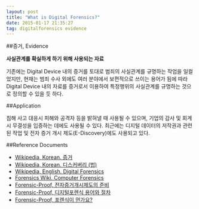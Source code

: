 ```yaml
---
layout: post
title: "What is Digital Forensics?"
date: 2015-01-17 21:35:27
tag: digitalforensics evidence 
---
```

##증거, Evidence

**사실관계를 확실하게 하기 위해 사용되는 자료**

기존에는 Digital Device 내의 증거를 토대로 범죄의 사실관계를 규명하는 작업을 일컬었지만, 현재는 범죄 수사 외에도 여러 분야에서 보편적으로 쓰이는 용어가 됨에 따라 Digital Device 내의 자료를 증거로서 이용하여 특정행위의 사실관계를 규명하는 것으로 정의할 수 있을 듯 하다.

##Application

침해 사고 대응시 피해와 공격자 등을 밝혀낼 때 사용될 수 있으며, 기업의 감사 및 회계 시 무결성을 입증하는 데에도 사용될 수 있다. 최근에는 디지털 데이터의 저작권과 관련된 작업 및 전자 증거 개시 제도(E-Discovery)에도 사용되고 있다.

##Reference Documents

- [Wikipedia, Korean. 증거](http://ko.wikipedia.org/wiki/%EC%A6%9D%EA%B1%B0)
- [Wikipedia, Korean. 디스커버리 (법)](http://ko.wikipedia.org/wiki/%EB%94%94%EC%8A%A4%EC%BB%A4%EB%B2%84%EB%A6%AC_%28%EB%B2%95%29)
- [Wikipedia, English. Digital Forensics](http://en.wikipedia.org/wiki/Digital_forensics)
- [Forensics Wiki. Computer Forensics](http://forensicswiki.org/wiki/Computer_forensics)
- [Forensic-Proof, 전자증거개시제도의 준비](http://forensic-proof.com/archives/4466)
- [Forensic-Proof, 디지털포렌식 용어와 절차](http://forensic-proof.com/archives/3357)
- [Forensic-Proof, 포렌식이 먼가요?](http://forensic-proof.com/archives/6350)


